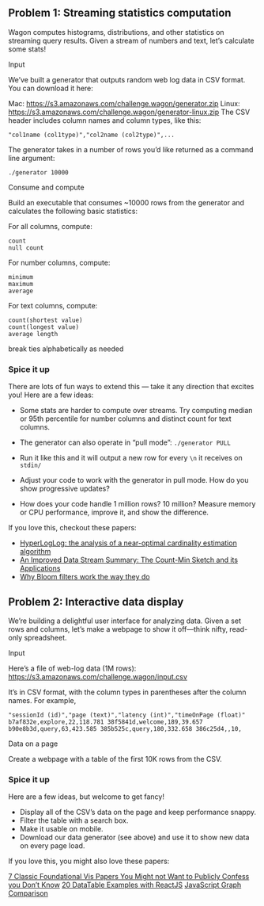 ## Problem 1: Streaming statistics computation

Wagon computes histograms, distributions, and other statistics on streaming query results. Given a stream of numbers and text, let’s calculate some stats!

Input

We’ve built a generator that outputs random web log data in CSV format. You can download it here:

Mac: https://s3.amazonaws.com/challenge.wagon/generator.zip
Linux: https://s3.amazonaws.com/challenge.wagon/generator-linux.zip
The CSV header includes column names and column types, like this:

```
"col1name (col1type)","col2name (col2type)",...
```

The generator takes in a number of rows you’d like returned as a command line argument:

```
./generator 10000
```

Consume and compute

Build an executable that consumes ~10000 rows from the generator and calculates the following basic statistics:

For all columns, compute:

```
count
null count
```

For number columns, compute:

```
minimum
maximum
average
```

For text columns, compute:

```
count(shortest value)
count(longest value)
average length
```

break ties alphabetically as needed

### Spice it up

There are lots of fun ways to extend this — take it any direction that excites you! Here are a few ideas:

- Some stats are harder to compute over streams. Try computing median or 95th percentile for number columns and distinct count for text columns.

- The generator can also operate in “pull mode”: `./generator PULL`
- Run it like this and it will output a new row for every `\n` it receives on `stdin/`
- Adjust your code to work with the generator in pull mode. How do you show progressive updates?
- How does your code handle 1 million rows? 10 million? Measure memory or CPU performance, improve it, and show the difference.

If you love this, checkout these papers:

- [HyperLogLog: the analysis of a near-optimal cardinality estimation algorithm](http://algo.inria.fr/flajolet/Publications/FlFuGaMe07.pdf)
- [An Improved Data Stream Summary: The Count-Min Sketch and its Applications](https://7797b024-a-62cb3a1a-s-sites.googlegroups.com/site/countminsketch/cm-latin.pdf?attachauth=ANoY7cqqzULUs_j1G9mOlFjOo6__A5ezW-22UwYX1kIVdBOE6XQHHr_p_5oX9XHYaYr-kpEITleUobnKTjFCnfuvOxC9_Bx7C2BCuufAI_X7CLGpoRkKU6IjgXU9Cn4bThNnGmwt2NhnWO2_lV6L4Q95DOidllpVVMRDjmF5oWXSsTpYkp_vVgKMBG45ozCa5ccPB9oRZk22sx4PbchxN3g49cSZjW061A%3D%3D&attredirects=0)
- [Why Bloom filters work the way they do](http://www.michaelnielsen.org/ddi/why-bloom-filters-work-the-way-they-do/)

## Problem 2: Interactive data display

We’re building a delightful user interface for analyzing data. Given a set rows and columns, let’s make a webpage to show it off—think nifty, read-only spreadsheet.

Input

Here’s a file of web-log data (1M rows): https://s3.amazonaws.com/challenge.wagon/input.csv

It’s in CSV format, with the column types in parentheses after the column names. For example,

```
"sessionId (id)","page (text)","latency (int)","timeOnPage (float)" b7af832e,explore,22,118.781 38f5841d,welcome,189,39.657 b90e8b3d,query,63,423.585 385b525c,query,180,332.658 386c25d4,,10,
```

Data on a page

Create a webpage with a table of the first 10K rows from the CSV.

### Spice it up

Here are a few ideas, but welcome to get fancy!

- Display all of the CSV’s data on the page and keep performance snappy.
- Filter the table with a search box.
- Make it usable on mobile.
- Download our data generator (see above) and use it to show new data on every page load.

If you love this, you might also love these papers:

[7 Classic Foundational Vis Papers You Might not Want to Publicly Confess you Don’t Know](http://fellinlovewithdata.com/guides/7-classic-foundational-vis-papers)
[20 DataTable Examples with ReactJS](http://react.rocks/tag/DataTable)
[JavaScript Graph Comparison](http://www.jsgraphs.com/)
